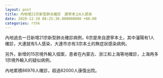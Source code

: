 ```yaml
---
layout: post
title: 內地增21宗新型肺炎確診　遼寧本土6人感染
date: 2020-12-28 08:25:30.000000000 +08:00
categories: rthk
---
```


內地過去一日新增21宗新型肺炎確診病例，6宗是來自遼寧本土，其中瀋陽有1人確診，大連就有5人感染，大連市亦有3宗本土的無症狀感染病例。

另外，新增的15宗境外輸入個案，患者在內蒙古、浙江和上海等地確診，上海再多1宗境外輸入的疑似病例。

內地累積86976人確診，超過82000人康復出院。
